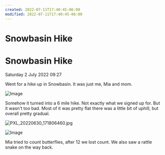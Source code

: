 ```yaml
---
created: 2022-07-11T17:40:45-06:00
modified: 2022-07-11T17:40:45-06:00
---
```


# Snowbasin Hike

# Snowbasin Hike
Saturday 2 July 2022 09:27

Went for a hike up in Snowbasin. 
It was just me, Mia and mom.

![Image](../../static/94e53bf17c9d8d72b122d78572e4e24b.jpg) 

Somehow it turned into a 6 mile hike. 
Not exactly what we signed up for. 
But it wasn't too bad. 
Most of it was pretty flat there was a little bit of uphill, but overall pretty gradual.



![PXL_20220630_171806460.jpg](file:///storage/emulated/0/DCIM/Camera/PXL_20220630_171806460.jpg)

![Image](../../static/dc2ebff245d569cd03744250b698c6d6.jpg)   

Mia tried to count butterflies, after 12 we lost count.
We also saw a rattle snake on the way back.
